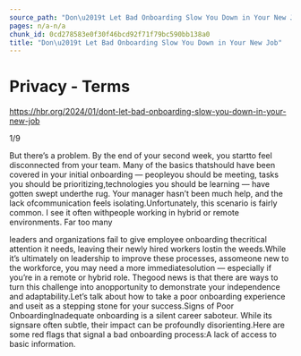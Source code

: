 ```yaml
---
source_path: "Don\u2019t Let Bad Onboarding Slow You Down in Your New Job.md"
pages: n/a-n/a
chunk_id: 0cd278583e0f30f46bcd92f71f79bc590bb138a0
title: "Don\u2019t Let Bad Onboarding Slow You Down in Your New Job"
---
```

# Privacy - Terms

https://hbr.org/2024/01/dont-let-bad-onboarding-slow-you-down-in-your-new-job

1/9

But there’s a problem. By the end of your second week, you startto feel disconnected from your team. Many of the basics thatshould have been covered in your initial onboarding — peopleyou should be meeting, tasks you should be prioritizing,technologies you should be learning — have gotten swept underthe rug. Your manager hasn’t been much help, and the lack ofcommunication feels isolating.Unfortunately, this scenario is fairly common. I see it often withpeople working in hybrid or remote environments. Far too many

leaders and organizations fail to give employee onboarding thecritical attention it needs, leaving their newly hired workers lostin the weeds.While it’s ultimately on leadership to improve these processes, assomeone new to the workforce, you may need a more immediatesolution — especially if you’re in a remote or hybrid role. Thegood news is that there are ways to turn this challenge into anopportunity to demonstrate your independence and adaptability.Let’s talk about how to take a poor onboarding experience and useit as a stepping stone for your success.Signs of Poor OnboardingInadequate onboarding is a silent career saboteur. While its signsare often subtle, their impact can be profoundly disorienting.Here are some red flags that signal a bad onboarding process:A lack of access to basic information.

